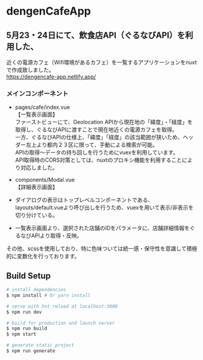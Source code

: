 # dengenCafeApp  

## 5月23・24日にて、飲食店API（ぐるなびAPI）を利用した、
近くの電源カフェ（Wifi環境があるカフェ）を一覧するアプリケーションをnuxtで作成致しました。  
https://dengencafe-app.netlify.app/  
  
### メインコンポーネント  
- pages/cafe/index.vue  
【一覧表示画面】  
ファーストビューにて、Geolocation APIから現在地の「緯度」・「経度」を取得し、ぐるなびAPIに渡すことで現在地近くの電源カフェを取得。  
一方、ぐるなびAPIの仕様上、「緯度」「経度」の該当範囲が狭いため、ヘッダー左上より都内２３区に限って、手動による検索が可能。  
APIの取得〜データの持ち回しを行うためにvuexを利用しています。  
API取得時のCORS対策としては、nuxtのプロキシ機能を利用することにより対応しました。  
  
- components/Modal.vue  
【詳細表示画面】  
- ダイアログの表示はトップレベルコンポーネントである、layouts/default.vueより呼び出しを行うため、vuexを用いて表示/非表示を切り分けている。  
- 一覧表示画面より、選択された店舗のIDをパラメータに、店舗詳細情報をぐるなびAPIより取得・反映。  

その他、scssを使用しており、特に色味ついては統一感・保守性を意識して積極的に変数化を行っております。  


## Build Setup

``` bash
# install dependencies
$ npm install # Or yarn install

# serve with hot reload at localhost:3000
$ npm run dev

# build for production and launch server
$ npm run build
$ npm start

# generate static project
$ npm run generate
```
